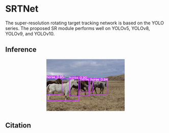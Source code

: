 # SRTNet
The super-resolution rotating target tracking network is based on the YOLO series. The proposed SR module performs well on YOLOv5, YOLOv8, YOLOv9, and YOLOv10.

## Inference

<div align="center">
    <a href="./">
        <img src="./figure/horses_prediction.jpg" width="49%"/>
    </a>
</div>

## Citation


